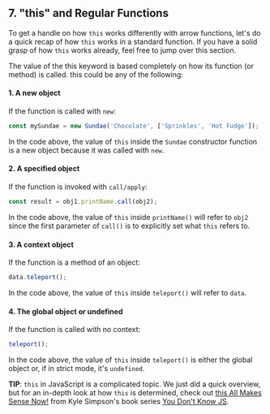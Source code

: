 ## 7. "this" and Regular Functions

To get a handle on how `this` works differently with arrow functions, let's do a quick recap of how `this` works in a standard function. If you have a solid grasp of how `this` works already, feel free to jump over this section.

The value of the this keyword is based completely on how its function (or method) is called. this could be any of the following:

#### 1. A new object
If the function is called with `new`:
```javascript
const mySundae = new Sundae('Chocolate', ['Sprinkles', 'Hot Fudge']);
```
In the code above, the value of `this` inside the `Sundae` constructor function is a new object because it was called with `new`.

#### 2. A specified object
If the function is invoked with `call/apply`:
```javascript
const result = obj1.printName.call(obj2);
```
In the code above, the value of `this` inside `printName()` will refer to `obj2` since the first parameter of `call()` is to explicitly set what `this` refers to.

#### 3. A context object
If the function is a method of an object:
```javascript
data.teleport();
```
In the code above, the value of `this` inside `teleport()` will refer to `data`.

#### 4. The global object or undefined
If the function is called with no context:
```javascript
teleport();
```
In the code above, the value of `this` inside `teleport()` is either the global object or, if in strict mode, it's `undefined`.

**TIP**: `this` in JavaScript is a complicated topic. We just did a quick overview, but for an in-depth look at how `this` is determined, check out [this All Makes Sense Now!](https://github.com/getify/You-Dont-Know-JS/blob/master/this%20%26%20object%20prototypes/ch2.md) from Kyle Simpson's book series [You Don't Know JS](https://github.com/getify/You-Dont-Know-JS/blob/master/README.md).
